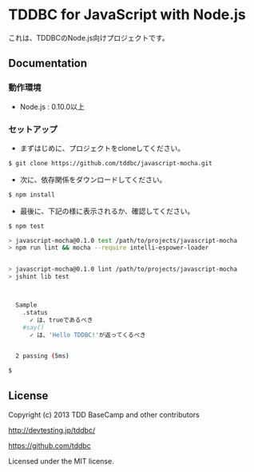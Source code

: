 # TDDBC for JavaScript with Node.js

これは、TDDBCのNode.js向けプロジェクトです。

## Documentation

### 動作環境

* Node.js : 0.10.0以上

### セットアップ

* まずはじめに、プロジェクトをcloneしてください。

```sh
$ git clone https://github.com/tddbc/javascript-mocha.git
```

* 次に、依存関係をダウンロードしてください。

```sh
$ npm install
```

* 最後に、下記の様に表示されるか、確認してください。

```sh
$ npm test

> javascript-mocha@0.1.0 test /path/to/projects/javascript-mocha
> npm run lint && mocha --require intelli-espower-loader


> javascript-mocha@0.1.0 lint /path/to/projects/javascript-mocha
> jshint lib test



  Sample
    .status
      ✓ は、trueであるべき
    #say()
      ✓ は、'Hello TDDBC!'が返ってくるべき


  2 passing (5ms)

$ 
```

## License
Copyright (c) 2013 TDD BaseCamp and other contributors

http://devtesting.jp/tddbc/

https://github.com/tddbc

Licensed under the MIT license.
